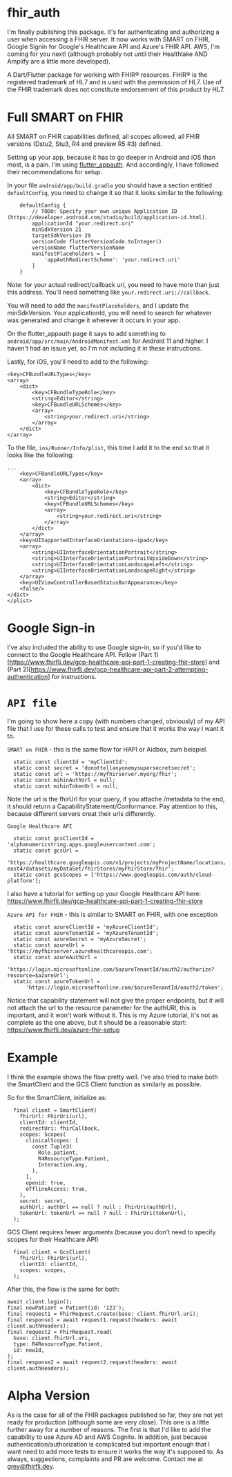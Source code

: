 # fhir_auth

I'm finally publishing this package. It's for authenticating and authorizing a user when accessing a FHIR server. It now works with SMART on FHIR, Google Signin for Google's Healthcare API and Azure's FHIR API. AWS, I'm coming for you next! (although probably not until their Healthlake AND Amplify are a little more developed).

A Dart/Flutter package for working with FHIR® resources. FHIR® is the registered trademark of HL7 and is used with the permission of HL7. Use of the FHIR trademark does not constitute endorsement of this product by HL7. 

# Full SMART on FHIR 

All SMART on FHIR capabilities defined, all scopes allowed, all FHIR versions (Dstu2, Stu3, R4 and preview R5 #3) defined.

Setting up your app, because it has to go deeper in Android and iOS than most, is a pain. I'm using [flutter_appauth](https://pub.dev/packages/flutter_appauth). And accordingly, I have followed their recommendations for setup.

In your file ```android/app/build.gradle``` you should have a section entitled ```defaultConfig```, you need to change it so that it looks similar to the following:

```
    defaultConfig {
        // TODO: Specify your own unique Application ID (https://developer.android.com/studio/build/application-id.html).
        applicationId "your.redirect.uri"
        minSdkVersion 21
        targetSdkVersion 29
        versionCode flutterVersionCode.toInteger()
        versionName flutterVersionName
        manifestPlaceholders = [
            'appAuthRedirectScheme': 'your.redirect.uri'
        ]
    }
```

Note: for your actual redirect/callback uri, you need to have more than just this address. You'll need something like ```your.redirect.uri://callback```.

You will need to add the ```manifestPlaceholders```, and I update the minSdkVersion. Your applicationId, you will need to search for whatever was generated and change it wherever it occurs in your app.

On the flutter_appauth page it says to add something to ```android/app/src/main/AndroidManifest.xml``` for Android 11 and higher. I haven't had an issue yet, so I'm not including it in these instructions.

Lastly, for iOS, you'll need to add to the following:
```
<key>CFBundleURLTypes</key>
<array>
    <dict>
        <key>CFBundleTypeRole</key>
        <string>Editor</string>
        <key>CFBundleURLSchemes</key>
        <array>
            <string>your.redirect.uri</string>
        </array>
    </dict>
</array>
```

To the file, ```ios/Runner/Info/plist```, this time I add it to the end so that it looks like the following:
```
...
	<key>CFBundleURLTypes</key>
	<array>
		<dict>
			<key>CFBundleTypeRole</key>
			<string>Editor</string>
			<key>CFBundleURLSchemes</key>
			<array>
				<string>your.redirect.uri</string>
			</array>
		</dict>
	</array>
	<key>UISupportedInterfaceOrientations~ipad</key>
	<array>
		<string>UIInterfaceOrientationPortrait</string>
		<string>UIInterfaceOrientationPortraitUpsideDown</string>
		<string>UIInterfaceOrientationLandscapeLeft</string>
		<string>UIInterfaceOrientationLandscapeRight</string>
	</array>
	<key>UIViewControllerBasedStatusBarAppearance</key>
	<false/>
</dict>
</plist>
```


# Google Sign-in

I've also included the ability to use Google sign-in, so if you'd like to connect to the Google Healthcare API. Follow (Part 1)[https://www.fhirfli.dev/gcp-healthcare-api-part-1-creating-fhir-store] and (Part 2)[https://www.fhirfli.dev/gcp-healthcare-api-part-2-attempting-authentication] for instructions.

# ```API file```

I'm going to show here a copy (with numbers changed, obviously) of my API file that I use for these calls to test and ensure that it works the way I want it to. 

```SMART on FHIR``` - this is the same flow for HAPI or Aidbox, zum beispiel.
```
  static const clientId = 'myClientId';
  static const secret = 'donottellanyonemysupersecretsecret';
  static const url = 'https://myfhirserver.myorg/fhir';
  static const mihinAuthUrl = null;
  static const mihinTokenUrl = null;
```
Note the url is the fhirUrl for your query, if you attache /metadata to the end, it should return a CapabilityStatement/Conformance. Pay attention to this, because different servers creat their urls differently.

```Google Healthcare API```
```
  static const gcsClientId = 'alphanumericstring.apps.googleusercontent.com';
  static const gcsUrl =
      'https://healthcare.googleapis.com/v1/projects/myProjectName/locations/us-east4/datasets/myDataSet/fhirStores/myFhirStore/fhir';
  static const gcsScopes = ['https://www.googleapis.com/auth/cloud-platform'];
```
I also have a tutorial for setting up your Google Healthcare API here: https://www.fhirfli.dev/gcp-healthcare-api-part-1-creating-fhir-store

```Azure API for FHIR``` - this is similar to SMART on FHIR, with one exception
```
  static const azureClientId = 'myAzureClientId';
  static const azureTenantId = 'myAzureTenantId';
  static const azureSecret = 'myAzureSecret';
  static const azureUrl = 'https://myfhirserver.azurehealthcareapis.com';
  static const azureAuthUrl =
      'https://login.microsoftonline.com/$azureTenantId/oauth2/authorize?resource=$azureUrl';
  static const azureTokenUrl =
      'https://login.microsoftonline.com/$azureTenantId/oauth2/token';
```
Notice that capability statement will not give the proper endpoints, but it will not attach the url to the resource parameter for the authURl, this is important, and it won't work without it. 
This is my Azure tutorial, it's not as complete as the one above, but it should be a reasonable start: https://www.fhirfli.dev/azure-fhir-setup

# Example

I think the example shows the flow pretty well. I've also tried to make both the SmartClient and the GCS Client function as similarly as possible.

So for the SmartClient, initialize as:
```
  final client = SmartClient(
    fhirUrl: FhirUri(url),
    clientId: clientId,
    redirectUri: fhirCallback,
    scopes: Scopes(
      clinicalScopes: [
        const Tuple3(
          Role.patient,
          R4ResourceType.Patient,
          Interaction.any,
        ),
      ],
      openid: true,
      offlineAccess: true,
    ),
    secret: secret,
    authUrl: authUrl == null ? null : FhirUri(authUrl),
    tokenUrl: tokenUrl == null ? null : FhirUri(tokenUrl),
  );
```
GCS Client requires fewer arguments (because you don't need to specify scopes for their Healthcare API)
```
  final client = GcsClient(
    fhirUrl: FhirUri(url),
    clientId: clientId,
    scopes: scopes,
  );
```
After this, the flow is the same for both:
```
await client.login();
final newPatient = Patient(id: '123');
final request1 = FhirRequest.create(base: client.fhirUrl.uri);
final response1 = await request1.request(headers: await client.authHeaders);
final request2 = FhirRequest.read(
  base: client.fhirUrl.uri,
  type: R4ResourceType.Patient,
  id: newId,
);
final response2 = await request2.request(headers: await client.authHeaders);
```

# Alpha Version

As is the case for all of the FHIR packages published so far, they are not yet ready for production (although some are very close). This one is a little further away for a number of reasons. The first is that I'd like to add the capability to use Azure AD and AWS Cognito. In addition, just because authentication/authorization is complicated but important enough that I want need to add more tests to ensure it works the way it's supposed to. As always, suggestions, complaints and PR are welcome. Contact me at grey@fhirfli.dev.
